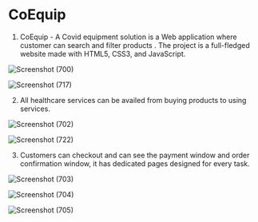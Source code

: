 # CoEquip
1. CoEquip - A Covid equipment solution is a Web application where customer can search and filter products . The project is a full-fledged website made with HTML5, CSS3, and JavaScript.

![Screenshot (700)](https://user-images.githubusercontent.com/75442226/166518863-dfa32675-3e61-4943-a611-75fbc45999a8.png)


![Screenshot (717)](https://user-images.githubusercontent.com/75442226/166519496-a78285a5-d94d-40d0-8aad-21bd521b1770.png)


2. All healthcare services can be availed from buying products to using services.

![Screenshot (702)](https://user-images.githubusercontent.com/75442226/166520029-f3e3f72f-9b1d-4449-b394-d1a86d331f8c.png)


![Screenshot (722)](https://user-images.githubusercontent.com/75442226/166522250-30dff557-2a66-4fef-ae07-7ce542392710.png)


3. Customers can checkout and can see the payment window and order confirmation window, it has dedicated pages designed for every task.

![Screenshot (703)](https://user-images.githubusercontent.com/75442226/166521077-fe6d5d8f-3240-43c2-8f2e-73561256602b.png)


![Screenshot (704)](https://user-images.githubusercontent.com/75442226/166521138-f1ae0cdf-2547-4d84-b689-6eae2f151e28.png)


![Screenshot (705)](https://user-images.githubusercontent.com/75442226/166521188-ae58ecac-af51-4ed4-b864-f118f0f87345.png)
